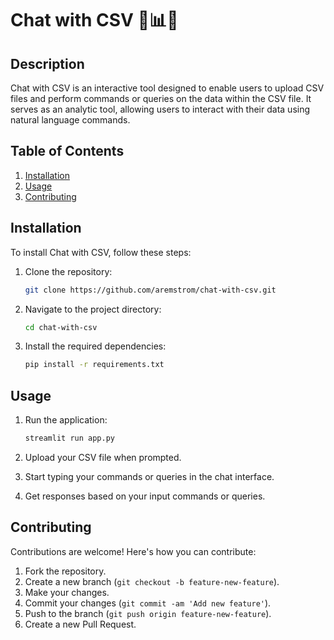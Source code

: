 # Chat with CSV 🤖📊💬

## Description

Chat with CSV is an interactive tool designed to enable users to upload CSV files and perform commands or queries on the data within the CSV file. It serves as an analytic tool, allowing users to interact with their data using natural language commands.

## Table of Contents

1. [Installation](#installation)
2. [Usage](#usage)
3. [Contributing](#contributing)

## Installation

To install Chat with CSV, follow these steps:

1. Clone the repository:

   ```bash
   git clone https://github.com/aremstrom/chat-with-csv.git
   ```

2. Navigate to the project directory:

   ```bash
   cd chat-with-csv
   ```

3. Install the required dependencies:

   ```bash
   pip install -r requirements.txt
   ```

## Usage

1. Run the application:

   ```bash
   streamlit run app.py
   ```

2. Upload your CSV file when prompted.

3. Start typing your commands or queries in the chat interface.

4. Get responses based on your input commands or queries.

## Contributing

Contributions are welcome! Here's how you can contribute:

1. Fork the repository.
2. Create a new branch (`git checkout -b feature-new-feature`).
3. Make your changes.
4. Commit your changes (`git commit -am 'Add new feature'`).
5. Push to the branch (`git push origin feature-new-feature`).
6. Create a new Pull Request.
